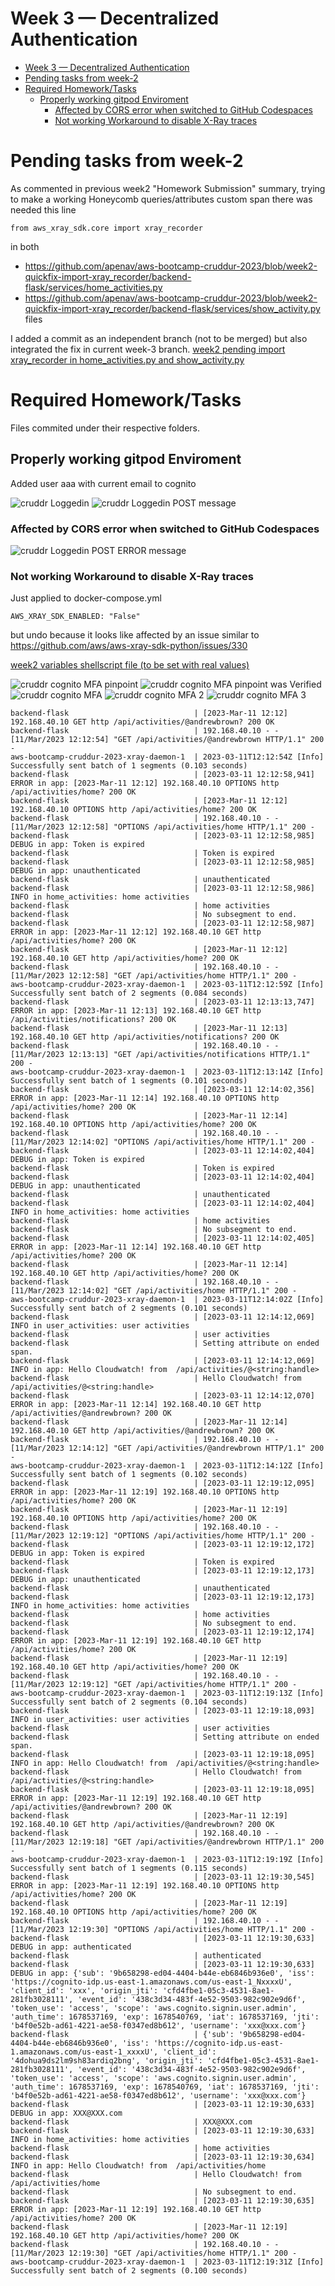 <!-- TOC ignore:true -->

# Week 3 — Decentralized Authentication
<!-- TOC -->

- [Week 3 — Decentralized Authentication](#week-3--decentralized-authentication)
- [Pending tasks from week-2](#pending-tasks-from-week-2)
- [Required Homework/Tasks](#required-homeworktasks)
    - [Properly working gitpod Enviroment](#properly-working-gitpod-enviroment)
        - [Affected by CORS error when switched to GitHub Codespaces](#affected-by-cors-error-when-switched-to-github-codespaces)
        - [Not working Workaround to disable X-Ray traces](#not-working-workaround-to-disable-x-ray-traces)

<!-- /TOC -->

# Pending tasks from week-2
As commented in previous week2 "Homework Submission" summary, trying to make a working Honeycomb queries/attributes custom span there was needed this line

```
from aws_xray_sdk.core import xray_recorder
```

in both

- <https://github.com/apenav/aws-bootcamp-cruddur-2023/blob/week2-quickfix-import-xray_recorder/backend-flask/services/home_activities.py>
- <https://github.com/apenav/aws-bootcamp-cruddur-2023/blob/week2-quickfix-import-xray_recorder/backend-flask/services/show_activity.py>
files

I added a commit as an independent branch (not to be merged) but also integrated the fix in current week-3 branch.
[week2 pending import xray_recorder in home_activities.py and show_activity.py](https://github.com/apenav/aws-bootcamp-cruddur-2023/commit/581de294911206efc3823d3154443f76760dfd3a)



# Required Homework/Tasks

Files commited under their respective folders.

## Properly working gitpod Enviroment

Added user aaa with current email to cognito

![cruddr Loggedin](assets/week3-cruddrLoggedin.PNG)
![cruddr Loggedin POST message](assets/week3-cruddrLoggedinPOSTmessage.PNG)

### Affected by CORS error when switched to GitHub Codespaces
![cruddr Loggedin POST ERROR message](assets/week3-cruddrLoggedinPOST-ERRORmessage.PNG)

### Not working Workaround to disable X-Ray traces
Just applied to docker-compose.yml

```
AWS_XRAY_SDK_ENABLED: "False"
```
but undo because  it looks like affected by an issue similar to <https://github.com/aws/aws-xray-sdk-python/issues/330>

[week2 variables shellscript file (to be set with real values)](https://raw.githubusercontent.com/apenav/aws-bootcamp-cruddur-2023/week-2/journal/assets/week2variables.sh)

![cruddr cognito MFA pinpoint](assets/week3-cognito-MFA-pinpoint.PNG)
![cruddr cognito MFA pinpoint was Verified](assets/week3-cognito-MFA-pinpointVerified.PNG)
![cruddr cognito MFA ](assets/week3-cognito-MFA.PNG)
![cruddr cognito MFA 2](assets/week3-cognito-MFA2.PNG)
![cruddr cognito MFA 3](assets/week3-cognito-MFA3.PNG)

```
backend-flask                            | [2023-Mar-11 12:12] 192.168.40.10 GET http /api/activities/@andrewbrown? 200 OK
backend-flask                            | 192.168.40.10 - - [11/Mar/2023 12:12:54] "GET /api/activities/@andrewbrown HTTP/1.1" 200 -
aws-bootcamp-cruddur-2023-xray-daemon-1  | 2023-03-11T12:12:54Z [Info] Successfully sent batch of 1 segments (0.103 seconds)
backend-flask                            | [2023-03-11 12:12:58,941] ERROR in app: [2023-Mar-11 12:12] 192.168.40.10 OPTIONS http /api/activities/home? 200 OK
backend-flask                            | [2023-Mar-11 12:12] 192.168.40.10 OPTIONS http /api/activities/home? 200 OK
backend-flask                            | 192.168.40.10 - - [11/Mar/2023 12:12:58] "OPTIONS /api/activities/home HTTP/1.1" 200 -
backend-flask                            | [2023-03-11 12:12:58,985] DEBUG in app: Token is expired
backend-flask                            | Token is expired
backend-flask                            | [2023-03-11 12:12:58,985] DEBUG in app: unauthenticated
backend-flask                            | unauthenticated
backend-flask                            | [2023-03-11 12:12:58,986] INFO in home_activities: home activities
backend-flask                            | home activities
backend-flask                            | No subsegment to end.
backend-flask                            | [2023-03-11 12:12:58,987] ERROR in app: [2023-Mar-11 12:12] 192.168.40.10 GET http /api/activities/home? 200 OK
backend-flask                            | [2023-Mar-11 12:12] 192.168.40.10 GET http /api/activities/home? 200 OK
backend-flask                            | 192.168.40.10 - - [11/Mar/2023 12:12:58] "GET /api/activities/home HTTP/1.1" 200 -
aws-bootcamp-cruddur-2023-xray-daemon-1  | 2023-03-11T12:12:59Z [Info] Successfully sent batch of 2 segments (0.084 seconds)
backend-flask                            | [2023-03-11 12:13:13,747] ERROR in app: [2023-Mar-11 12:13] 192.168.40.10 GET http /api/activities/notifications? 200 OK
backend-flask                            | [2023-Mar-11 12:13] 192.168.40.10 GET http /api/activities/notifications? 200 OK
backend-flask                            | 192.168.40.10 - - [11/Mar/2023 12:13:13] "GET /api/activities/notifications HTTP/1.1" 200 -
aws-bootcamp-cruddur-2023-xray-daemon-1  | 2023-03-11T12:13:14Z [Info] Successfully sent batch of 1 segments (0.101 seconds)
backend-flask                            | [2023-03-11 12:14:02,356] ERROR in app: [2023-Mar-11 12:14] 192.168.40.10 OPTIONS http /api/activities/home? 200 OK
backend-flask                            | [2023-Mar-11 12:14] 192.168.40.10 OPTIONS http /api/activities/home? 200 OK
backend-flask                            | 192.168.40.10 - - [11/Mar/2023 12:14:02] "OPTIONS /api/activities/home HTTP/1.1" 200 -
backend-flask                            | [2023-03-11 12:14:02,404] DEBUG in app: Token is expired
backend-flask                            | Token is expired
backend-flask                            | [2023-03-11 12:14:02,404] DEBUG in app: unauthenticated
backend-flask                            | unauthenticated
backend-flask                            | [2023-03-11 12:14:02,404] INFO in home_activities: home activities
backend-flask                            | home activities
backend-flask                            | No subsegment to end.
backend-flask                            | [2023-03-11 12:14:02,405] ERROR in app: [2023-Mar-11 12:14] 192.168.40.10 GET http /api/activities/home? 200 OK
backend-flask                            | [2023-Mar-11 12:14] 192.168.40.10 GET http /api/activities/home? 200 OK
backend-flask                            | 192.168.40.10 - - [11/Mar/2023 12:14:02] "GET /api/activities/home HTTP/1.1" 200 -
aws-bootcamp-cruddur-2023-xray-daemon-1  | 2023-03-11T12:14:02Z [Info] Successfully sent batch of 2 segments (0.101 seconds)
backend-flask                            | [2023-03-11 12:14:12,069] INFO in user_activities: user activities
backend-flask                            | user activities
backend-flask                            | Setting attribute on ended span.
backend-flask                            | [2023-03-11 12:14:12,069] INFO in app: Hello Cloudwatch! from  /api/activities/@<string:handle>
backend-flask                            | Hello Cloudwatch! from  /api/activities/@<string:handle>
backend-flask                            | [2023-03-11 12:14:12,070] ERROR in app: [2023-Mar-11 12:14] 192.168.40.10 GET http /api/activities/@andrewbrown? 200 OK
backend-flask                            | [2023-Mar-11 12:14] 192.168.40.10 GET http /api/activities/@andrewbrown? 200 OK
backend-flask                            | 192.168.40.10 - - [11/Mar/2023 12:14:12] "GET /api/activities/@andrewbrown HTTP/1.1" 200 -
aws-bootcamp-cruddur-2023-xray-daemon-1  | 2023-03-11T12:14:12Z [Info] Successfully sent batch of 1 segments (0.102 seconds)
backend-flask                            | [2023-03-11 12:19:12,095] ERROR in app: [2023-Mar-11 12:19] 192.168.40.10 OPTIONS http /api/activities/home? 200 OK
backend-flask                            | [2023-Mar-11 12:19] 192.168.40.10 OPTIONS http /api/activities/home? 200 OK
backend-flask                            | 192.168.40.10 - - [11/Mar/2023 12:19:12] "OPTIONS /api/activities/home HTTP/1.1" 200 -
backend-flask                            | [2023-03-11 12:19:12,172] DEBUG in app: Token is expired
backend-flask                            | Token is expired
backend-flask                            | [2023-03-11 12:19:12,173] DEBUG in app: unauthenticated
backend-flask                            | unauthenticated
backend-flask                            | [2023-03-11 12:19:12,173] INFO in home_activities: home activities
backend-flask                            | home activities
backend-flask                            | No subsegment to end.
backend-flask                            | [2023-03-11 12:19:12,174] ERROR in app: [2023-Mar-11 12:19] 192.168.40.10 GET http /api/activities/home? 200 OK
backend-flask                            | [2023-Mar-11 12:19] 192.168.40.10 GET http /api/activities/home? 200 OK
backend-flask                            | 192.168.40.10 - - [11/Mar/2023 12:19:12] "GET /api/activities/home HTTP/1.1" 200 -
aws-bootcamp-cruddur-2023-xray-daemon-1  | 2023-03-11T12:19:13Z [Info] Successfully sent batch of 2 segments (0.104 seconds)
backend-flask                            | [2023-03-11 12:19:18,093] INFO in user_activities: user activities
backend-flask                            | user activities
backend-flask                            | Setting attribute on ended span.
backend-flask                            | [2023-03-11 12:19:18,095] INFO in app: Hello Cloudwatch! from  /api/activities/@<string:handle>
backend-flask                            | Hello Cloudwatch! from  /api/activities/@<string:handle>
backend-flask                            | [2023-03-11 12:19:18,095] ERROR in app: [2023-Mar-11 12:19] 192.168.40.10 GET http /api/activities/@andrewbrown? 200 OK
backend-flask                            | [2023-Mar-11 12:19] 192.168.40.10 GET http /api/activities/@andrewbrown? 200 OK
backend-flask                            | 192.168.40.10 - - [11/Mar/2023 12:19:18] "GET /api/activities/@andrewbrown HTTP/1.1" 200 -
aws-bootcamp-cruddur-2023-xray-daemon-1  | 2023-03-11T12:19:19Z [Info] Successfully sent batch of 1 segments (0.115 seconds)
backend-flask                            | [2023-03-11 12:19:30,545] ERROR in app: [2023-Mar-11 12:19] 192.168.40.10 OPTIONS http /api/activities/home? 200 OK
backend-flask                            | [2023-Mar-11 12:19] 192.168.40.10 OPTIONS http /api/activities/home? 200 OK
backend-flask                            | 192.168.40.10 - - [11/Mar/2023 12:19:30] "OPTIONS /api/activities/home HTTP/1.1" 200 -
backend-flask                            | [2023-03-11 12:19:30,633] DEBUG in app: authenticated
backend-flask                            | authenticated
backend-flask                            | [2023-03-11 12:19:30,633] DEBUG in app: {'sub': '9b658298-ed04-4404-b44e-eb6846b936e0', 'iss': 'https://cognito-idp.us-east-1.amazonaws.com/us-east-1_NxxxxU', 'client_id': 'xxx', 'origin_jti': 'cfd4fbe1-05c3-4531-8ae1-281fb3028111', 'event_id': '438c3d34-483f-4e52-9503-982c902e9d6f', 'token_use': 'access', 'scope': 'aws.cognito.signin.user.admin', 'auth_time': 1678537169, 'exp': 1678540769, 'iat': 1678537169, 'jti': 'b4f0e52b-ad61-4221-ae58-f0347ed8b612', 'username': 'xxx@xxx.com'}
backend-flask                            | {'sub': '9b658298-ed04-4404-b44e-eb6846b936e0', 'iss': 'https://cognito-idp.us-east-1.amazonaws.com/us-east-1_xxxxU', 'client_id': '4dohua9ds2lm9sh83ardiq2bng', 'origin_jti': 'cfd4fbe1-05c3-4531-8ae1-281fb3028111', 'event_id': '438c3d34-483f-4e52-9503-982c902e9d6f', 'token_use': 'access', 'scope': 'aws.cognito.signin.user.admin', 'auth_time': 1678537169, 'exp': 1678540769, 'iat': 1678537169, 'jti': 'b4f0e52b-ad61-4221-ae58-f0347ed8b612', 'username': 'xxx@xxx.com'}
backend-flask                            | [2023-03-11 12:19:30,633] DEBUG in app: XXX@XXX.com
backend-flask                            | XXX@XXX.com
backend-flask                            | [2023-03-11 12:19:30,633] INFO in home_activities: home activities
backend-flask                            | home activities
backend-flask                            | [2023-03-11 12:19:30,634] INFO in app: Hello Cloudwatch! from  /api/activities/home
backend-flask                            | Hello Cloudwatch! from  /api/activities/home
backend-flask                            | No subsegment to end.
backend-flask                            | [2023-03-11 12:19:30,635] ERROR in app: [2023-Mar-11 12:19] 192.168.40.10 GET http /api/activities/home? 200 OK
backend-flask                            | [2023-Mar-11 12:19] 192.168.40.10 GET http /api/activities/home? 200 OK
backend-flask                            | 192.168.40.10 - - [11/Mar/2023 12:19:30] "GET /api/activities/home HTTP/1.1" 200 -
aws-bootcamp-cruddur-2023-xray-daemon-1  | 2023-03-11T12:19:31Z [Info] Successfully sent batch of 2 segments (0.100 seconds)
```

